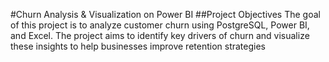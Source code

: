 #Churn Analysis & Visualization on Power BI
##Project Objectives 
The goal of this project is to analyze customer churn using PostgreSQL, Power BI, and Excel. The project aims to identify key drivers of churn and visualize these insights to help businesses improve retention strategies
